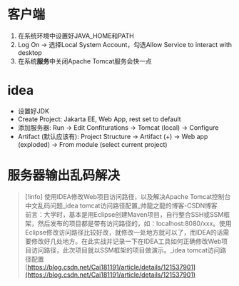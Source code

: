 # 客户端

1. 在系统环境中设置好JAVA_HOME和PATH
2. Log On → 选择Local System Account，勾选Allow Service to interact with desktop
3. 在系统**服务**中关闭Apache Tomcat服务会快一点

# idea

- 设置好JDK
- Create Project: Jakarta EE, Web App, rest set to default
- 添加服务器: Run → Edit Confiturations → Tomcat (local) → Configure
- Artifact (默认应该有): Project Structure → Artifact (+) → Web app (exploded) → From module (select current project)

# 服务器输出乱码解决

> [!info] 使用IDEA修改Web项目访问路径，以及解决Apache Tomcat控制台中文乱码问题_idea tomcat访问路径配置_帅龍之龍的博客-CSDN博客  
> 前言：大学时，基本是用Eclipse创建Maven项目，自行整合SSH或SSM框架，然后发布的项目都是带有访问路径的，如：localhost:8080/xxx。使用Eclipse修改访问路径比较好改，就修改一处地方就可以了，而IDEA的话需要修改好几处地方。在此实战并记录一下在IDEA工具如何正确修改Web项目访问路径，此次项目就以SSM框架的项目做演示。_idea tomcat访问路径配置  
> [https://blog.csdn.net/Cai181191/article/details/121537901](https://blog.csdn.net/Cai181191/article/details/121537901)